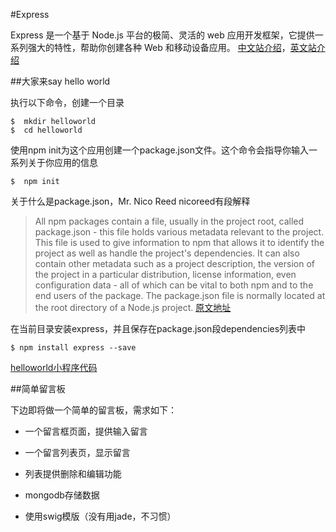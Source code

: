 #Express

Express 是一个基于 Node.js 平台的极简、灵活的 web 应用开发框架，它提供一系列强大的特性，帮助你创建各种 Web 和移动设备应用。
[中文站介绍](http://www.expressjs.com.cn/)，[英文站介绍](http://expressjs.com/)

##大家来say hello world

执行以下命令，创建一个目录

    $  mkdir helloworld
    $  cd helloworld

使用npm init为这个应用创建一个package.json文件。这个命令会指导你输入一系列关于你应用的信息

    $  npm init

关于什么是package.json，Mr. Nico Reed nicoreed有段解释

>All npm packages contain a file, usually in the project root, called package.json - this file holds various metadata relevant to the project. This file is used to give information to npm that allows it to identify the project as well as handle the project's dependencies. It can also contain other metadata such as a project description, the version of the project in a particular distribution, license information, even configuration data - all of which can be vital to both npm and to the end users of the package. The package.json file is normally located at the root directory of a Node.js project.
[原文地址](https://docs.nodejitsu.com/articles/getting-started/npm/what-is-the-file-package-json)

在当前目录安装express，并且保存在package.json段dependencies列表中

    $ npm install express --save

[helloworld小程序代码](https://github.com/guanwanjun/guanwanjun.github.io/blob/master/md/nodeLearning/application/express/helloworld/)



##简单留言板

下边即将做一个简单的留言板，需求如下：

* 一个留言框页面，提供输入留言

* 一个留言列表页，显示留言

* 列表提供删除和编辑功能

* mongodb存储数据

* 使用swig模版（没有用jade，不习惯）

